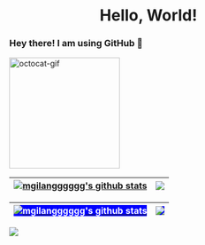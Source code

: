 <!-- Header -->
<h1 align="center">Hello, World!</h1>
<!-- /Header -->

### Hey there! I am using GitHub 👋

<img src="https://octodex.github.com/images/daftpunktocat-thomas.gif" id="octocat" alt="octocat-gif" width="200" height="200" /> 

| <a href="https://github.com/mgilangggggg/mgilangggggg"><img align="center" src="https://github-readme-stats.vercel.app/api?username=mgilangggggg&show_icons=true&include_all_commits=true&theme=buefy&hide_border=true" alt="mgilangggggg's github stats" /></a> | <a href="https://github.com/mgilangggggg/github-readme-stats"><img align="center" src="https://github-readme-stats.vercel.app/api/top-langs/?username=mgilangggggg&layout=compact&theme=buefy&hide_border=true" /></a> |
| ------------- | ------------- |

| <a href="https://github.com/mgilangggggg/mgilangggggg"><img align="center" style="background-color: blue; color: white;" src="https://github-readme-stats.vercel.app/api?username=mgilangggggg&show_icons=true&include_all_commits=true&theme=buefy&hide_border=true" alt="mgilangggggg's github stats" /></a> | <a href="https://github.com/mgilangggggg/github-readme-stats"><img align="center" style="background-color: blue; color: white;" src="https://github-readme-stats.vercel.app/api/top-langs/?username=mgilangggggg&layout=compact&theme=buefy&hide_border=true" /></a> |
| ------------- | ------------- |

![](https://komarev.com/ghpvc/?username=mgilangggggg)

<!--
**mgilangggggg/mgilangggggg** is a ✨ _special_ ✨ repository because its `README.md` (this file) appears on your GitHub profile.

Here are some ideas to get you started:

- 🔭 I’m currently working on ...
- 🌱 I’m currently learning ...
- 👯 I’m looking to collaborate on ...
- 🤔 I’m looking for help with ...
- 💬 Ask me about ...
- 📫 How to reach me: ...
- 😄 Pronouns: ...
- ⚡ Fun fact: ...
-->
 

